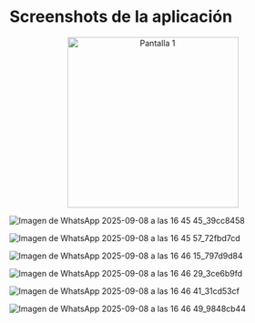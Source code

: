 # Screenshots de la aplicación

<p align="center">
  <img src="![Imagen de WhatsApp 2025-09-08 a las 16 45 33_13567571](https://github.com/user-attachments/assets/e273c0a7-48ac-44ef-a0ab-c18fc33d088a)" width="300" alt="Pantalla 1" />
</p>

![Imagen de WhatsApp 2025-09-08 a las 16 45 45_39cc8458](https://github.com/user-attachments/assets/6211d64b-4511-4d0e-8f0c-6ce9ce853774)

![Imagen de WhatsApp 2025-09-08 a las 16 45 57_72fbd7cd](https://github.com/user-attachments/assets/4b5b5da8-3928-4025-be00-1e2f22f2cb3f)

![Imagen de WhatsApp 2025-09-08 a las 16 46 15_797d9d84](https://github.com/user-attachments/assets/d579b559-e188-43a7-a9b5-f5b282a49756)

![Imagen de WhatsApp 2025-09-08 a las 16 46 29_3ce6b9fd](https://github.com/user-attachments/assets/1c2e91d9-880c-4588-a546-537263b21ddc)

![Imagen de WhatsApp 2025-09-08 a las 16 46 41_31cd53cf](https://github.com/user-attachments/assets/f0ebcc54-b97b-4caf-9245-3f45736a3e9a)

![Imagen de WhatsApp 2025-09-08 a las 16 46 49_9848cb44](https://github.com/user-attachments/assets/be938caa-16a5-48bb-b3c4-ca7c0145c6b8)
